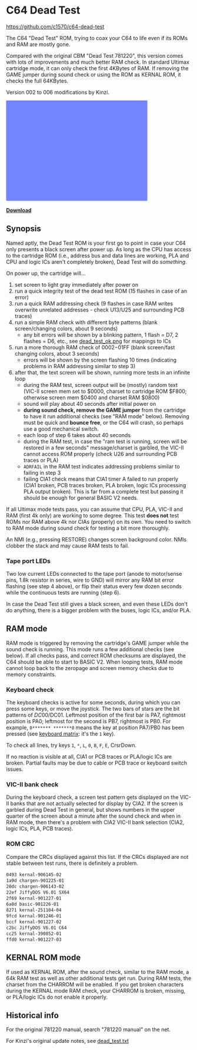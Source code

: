 # C64 Dead Test
https://github.com/c1570/c64-dead-test

The C64 "Dead Test" ROM, trying to coax your C64 to life even if its ROMs and RAM are mostly gone.

Compared with the original CBM "Dead Test 781220", this version comes with lots of improvements and much better RAM check.
In standard Ultimax cartridge mode, it can only check the first 4KBytes of RAM.
If removing the GAME jumper during sound check or using the ROM as KERNAL ROM, it checks the full 64KBytes.

Version 002 to 006 modifications by Kinzi.

![Passing a test run](/dead_test.gif)

**[Download](https://github.com/c1570/c64-dead-test/raw/refs/heads/main/dead_test.bin)**

## Synopsis

Named aptly, the Dead Test ROM is your first go to point in case your C64 only presents a black screen after power up.
As long as the CPU has access to the cartridge ROM (i.e., address bus and data lines are working, PLA and CPU and logic ICs aren't completely broken), Dead Test will do _something_.

On power up, the cartridge will...
1. set screen to light gray immediately after power on
2. run a quick integrity test of the dead test ROM (15 flashes in case of an error)
3. run a quick RAM addressing check (9 flashes in case RAM writes overwrite unrelated addresses - check U13/U25 and surrounding PCB traces)
4. run a simple RAM check with different byte patterns (blank screen/changing colors, about 9 seconds)
   - any bit errors will be shown by a blinking pattern, 1 flash = D7, 2 flashes = D6, etc., see [dead_test_ok.png](/dead_test_ok.png) for mappings to ICs
5. run a more thorough RAM check of $0002-$01FF (blank screen/fast changing colors, about 3 seconds)
   - errors will be shown by the screen flashing 10 times (indicating problems in RAM addressing similar to step 3)
6. after that, the text screen will be shown, running more tests in an infinite loop
   - during the RAM test, screen output will be (mostly) random text (VIC-II screen mem set to $0000, charset to cartridge ROM $F800; otherwise screen mem $0400 and charset RAM $0800)
   - sound will play about 40 seconds after initial power on
   - **during sound check, remove the GAME jumper** from the cartridge to have it run additional checks (see "RAM mode" below). Removing must be quick and **bounce free**, or the C64 will crash, so perhaps use a good mechanical switch.
   - each loop of step 6 takes about 40 seconds
   - during the RAM test, in case the "ram test is running, screen will be restored in a few seconds" message/charset is garbled, the VIC-II cannot access ROM properly (check U26 and surrounding PCB traces or PLA)
   - `ADRFAIL` in the RAM test indicates addressing problems similar to failing in step 3
   - failing CIA1 check means that CIA1 timer A failed to run properly (CIA1 broken, PCB traces broken, PLA broken, logic ICs processing PLA output broken). This is far from a complete test but passing it should be enough for general BASIC V2 needs.

If all Ultimax mode tests pass, you can assume that CPU, PLA, VIC-II and RAM (first 4k only) are working to some degree.
This test **does not** test ROMs nor RAM above 4k nor CIAs (properly) on its own.
You need to switch to RAM mode during sound check for testing a bit more thoroughly.

An NMI (e.g., pressing RESTORE) changes screen background color.
NMIs clobber the stack and may cause RAM tests to fail.

### Tape port LEDs
Two low current LEDs connected to the tape port (anode to motor/sense pins, 1.8k resistor in series, wire to GND) will mirror any RAM bit error flashing (see step 4 above), or flip their status every few dozen seconds while the continuous tests are running (step 6).

In case the Dead Test still gives a black screen, and even these LEDs don't do anything, there is a bigger problem with the buses, logic ICs, and/or PLA.

## RAM mode
RAM mode is triggered by removing the cartridge's GAME jumper while the sound check is running.
This mode runs a few additional checks (see below).
If all checks pass, and correct ROM checksums are displayed, the C64 should be able to start to BASIC V2.
When looping tests, RAM mode cannot loop back to the zeropage and screen memory checks due to memory constraints.

### Keyboard check
The keyboard checks is active for some seconds, during which you can press some keys, or move the joystick.
The two bars of stars are the bit patterns of $DC00/$DC01.
Leftmost position of the first bar is PA7, rightmost position is PA0; leftmost for the second is PB7, rightmost is PB0.
For example, `0******* *******0` means the key at position PA7/PB0 has been pressed (see [keyboard matrix](https://www.c64-wiki.com/wiki/Keyboard#Keyboard_Matrix): it's the `1` key).

To check all lines, try keys `1`, `*`, `L`, `0`, `B`, `F`, `E`, CrsrDown.

If no reaction is visible at all, CIA1 or PCB traces or PLA/logic ICs are broken.
Partial faults may be due to cable or PCB trace or keyboard switch issues.

### VIC-II bank check
During the keyboard check, a screen test pattern gets displayed on the VIC-II banks that are not actually selected for display by CIA2.
If the screen is garbled during Dead Test in general, but shows numbers in the upper quarter of the screen about a minute after the sound check and when in RAM mode, then there's a problem with CIA2 VIC-II bank selection (CIA2, logic ICs, PLA, PCB traces).

### ROM CRC
Compare the CRCs displayed against this list.
If the CRCs displayed are not stable between test runs, there is definitely a problem.
```
0493 kernal-906145-02
1a9d chargen-901225-01
20dc chargen-906143-02
22ef JiffyDOS V6.01 SX64
2f69 kernal-901227-01
6a8d basic-901226-01
8271 kernal-251104-04
9fcd kernal-901246-01
bccf kernal-901227-02
c2bc JiffyDOS V6.01 C64
cc25 kernal-390852-01
ffd0 kernal-901227-03
```

## KERNAL ROM mode
If used as KERNAL ROM, after the sound check, similar to the RAM mode, a 64k RAM test as well as other additional tests get run.
During RAM tests, the charset from the CHARROM will be enabled.
If you get broken characters during the KERNAL mode RAM check, your CHARROM is broken, missing, or PLA/logic ICs do not enable it properly.

## Historical info

For the original 781220 manual, search "781220 manual" on the net.

For Kinzi's original update notes, see [dead_test.txt](/dead_test.txt)
